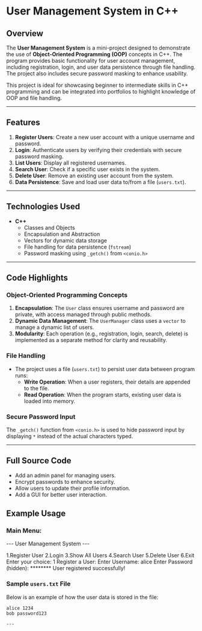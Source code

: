 # User Management System in C++

## Overview
The **User Management System** is a mini-project designed to demonstrate the use of **Object-Oriented Programming (OOP)** concepts in C++. The program provides basic functionality for user account management, including registration, login, and user data persistence through file handling. The project also includes secure password masking to enhance usability.

This project is ideal for showcasing beginner to intermediate skills in C++ programming and can be integrated into portfolios to highlight knowledge of OOP and file handling.

---

## Features
1. **Register Users**: Create a new user account with a unique username and password.
2. **Login**: Authenticate users by verifying their credentials with secure password masking.
3. **List Users**: Display all registered usernames.
4. **Search User**: Check if a specific user exists in the system.
5. **Delete User**: Remove an existing user account from the system.
6. **Data Persistence**: Save and load user data to/from a file (`users.txt`).

---

## Technologies Used
- **C++**
  - Classes and Objects
  - Encapsulation and Abstraction
  - Vectors for dynamic data storage
  - File handling for data persistence (`fstream`)
  - Password masking using `_getch()` from `<conio.h>`

---

## Code Highlights

### Object-Oriented Programming Concepts
1. **Encapsulation**: The `User` class ensures username and password are private, with access managed through public methods.
2. **Dynamic Data Management**: The `UserManager` class uses a `vector` to manage a dynamic list of users.
3. **Modularity**: Each operation (e.g., registration, login, search, delete) is implemented as a separate method for clarity and reusability.

### File Handling
- The project uses a file (`users.txt`) to persist user data between program runs:
  - **Write Operation**: When a user registers, their details are appended to the file.
  - **Read Operation**: When the program starts, existing user data is loaded into memory.

### Secure Password Input
The `_getch()` function from `<conio.h>` is used to hide password input by displaying `*` instead of the actual characters typed.

---
## Full Source Code
 - Add an admin panel for managing users.
 -  Encrypt passwords to enhance security.
 - Allow users to update their profile information.
 - Add a GUI for better user interaction.

## Example Usage

### Main Menu:
--- User Management System ---

1.Register User
2.Login
3.Show All Users
4.Search User
5.Delete User
6.Exit Enter your choice: 1
Register a User:
Enter Username: alice Enter Password (hidden): ******** User registered successfully!
### Sample `users.txt` File
Below is an example of how the user data is stored in the file:
```plaintext
alice 1234
bob password123

---
